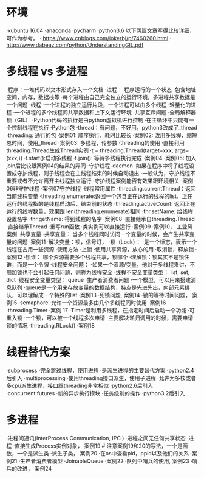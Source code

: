 # 环境
·xubuntu 16.04
·anaconda
·pycharm
·python3.6
以下两篇文章写得比较详细，可作为参考。 
· https://www.cnblogs.com/jokerbj/p/7460260.html 
· http://www.dabeaz.com/python/UnderstandingGIL.pdf

# 多线程 vs 多进程
·程序：一堆代码以文本形式存入一个文档
·进程： 程序运行的一个状态 
    ·包含地址空间，内存，数据栈等
    ·每个进程由自己完全独立的运行环境，多进程共享数据是一个问题
·线程 
    ·一个进程的独立运行片段，一个进程可以由多个线程
    ·轻量化的进程
    ·一个进程的多个线程间共享数据和上下文运行环境
    ·共享互斥问题
·全局解释器锁（GIL）
    ·Python代码的执行是由python虚拟机进行控制
    ·在主循环中只能有一个控制线程在执行
·Python包
    ·thread：有问题，不好用，python3改成了_thread
    ·threading: 通行的包
    ·案例01: 顺序执行，耗时比较长
    ·案例02: 改用多线程，缩短总时间，使用_thread
    ·案例03: 多线程，传参数
·threading的使用
    ·直接利用threading.Thread生成Thread实例 
        ·t = threading.Thread(target=xxx, args=(xxx,))
        ·t.start():启动多线程
        ·t.join(): 等待多线程执行完成
        ·案例04
        ·案例05: 加入join后比较跟案例04的结果的异同 
            ·守护线程-daemon
            ·如果在程序中将子线程设置成守护线程，则子线程会在主线程结束的时候自动退出
            ·一般认为，守护线程不重要或者不允许离开主线程独立运行
            ·守护线程案例能否有效果跟环境相关
            ·案例06非守护线程
            ·案例07守护线程
        ·线程常用属性
            ·threading.currentThread：返回当前线程变量
            ·threading.enumerate:返回一个包含正在运行的线程的list，正在运行的线程指的是线程启动后，结束前的状态
            ·threading.activeCount: 返回正在运行的线程数量，效果跟 len(threading.enumerate)相同
            ·thr.setName: 给线程设置名字
            ·thr.getName: 得到线程的名字
            ·案例08
    ·直接继承自threading.Thread 
        ·直接继承Thread
        ·重写run函数
        ·类实例可以直接运行
        ·案例09
        ·案例10， 工业风案例
·共享变量
    ·共享变量： 当多个线程同时访问一个变量的时候，会产生共享变量的问题
    ·案例11
    ·解决变量：锁，信号灯，
    ·锁（Lock）： 
        ·是一个标志，表示一个线程在占用一些资源
        ·使用方法 
            ·上锁
            ·使用共享资源，放心的用
            ·取消锁，释放锁
        ·案例12
        ·锁谁： 哪个资源需要多个线程共享，锁哪个
        ·理解锁：锁其实不是锁住谁，而是一个令牌
    ·线程安全问题： 
        ·如果一个资源/变量，他对于多线程来讲，不用加锁也不会引起任何问题，则称为线程安全
        ·线程不安全变量类型： list, set, dict
        ·线程安全变量类型： queue
    ·生产者消费者问题 
        ·一个模型，可以用来搭建消息队列
        ·queue是一个用来存放变量的数据结构，特点是先进先出，内部元素排队，可以理解成一个特殊的list
        ·案例13
    ·死锁问题, 案例14
    ·锁的等待时间问题， 案例15
    ·semaphore 
        ·允许一个资源最多由几个多线程同时使用
        ·案例16
·threading.Timer
    ·案例 17
    ·Timer是利用多线程，在指定时间后启动一个功能
·可重入锁
    ·一个锁，可以被一个线程多次申请
    ·主要解决递归调用的时候，需要申请锁的情况
    ·threading.RLock()
    ·案例18
# 线程替代方案
·subprocess 
    ·完全跳过线程，使用进程
    ·是派生进程的主要替代方案
    ·python2.4后引入
·multiprocessing
    ·使用threading接口派生，使用子进程
    ·允许为多核或者多cpu派生进程，接口跟threading非常相似
    ·python2.6后引入
·concurrent.futures
    ·新的异步执行模块
    ·任务级别的操作
    ·python3.2后引入
# 多进程
·进程间通讯(InterProcess Communication, IPC )
·进程之间无任何共享状态
·进程
    ·直接生成Process实例对象， 案例19                             # 注意案例19和20的写法，一个是函数，一个是派生类
    ·派生子类， 案例20
·在os中查看pid，ppid以及他们的关系
    ·案例21
·生产者消费者模型
    ·JoinableQueue
    ·案例22
    ·队列中哨兵的使用, 案例23
    ·哨兵的改进， 案例24